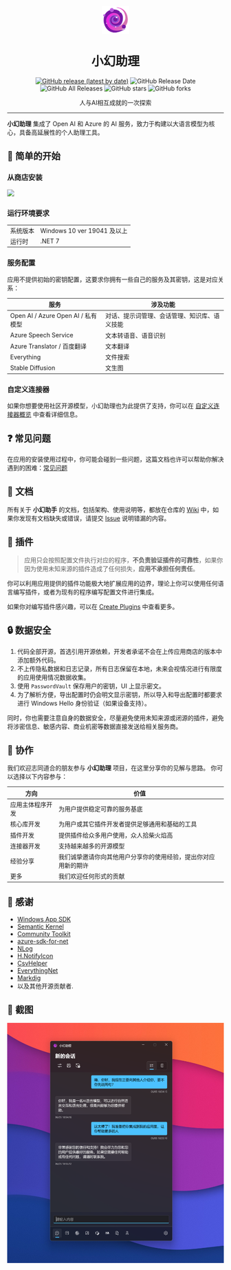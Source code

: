 <p align="center">
<img src="./src/App/Assets/StoreLogo.png" width="64px"/>
</p>

<div align="center">

# 小幻助理

[![GitHub release (latest by date)](https://img.shields.io/github/v/release/Richasy/FantasyCopilot)](https://github.com/Richasy/FantasyCopilot/releases) ![GitHub Release Date](https://img.shields.io/github/release-date/Richasy/FantasyCopilot) ![GitHub All Releases](https://img.shields.io/github/downloads/Richasy/FantasyCopilot/total) ![GitHub stars](https://img.shields.io/github/stars/Richasy/FantasyCopilot?style=flat) ![GitHub forks](https://img.shields.io/github/forks/Richasy/FantasyCopilot)

人与AI相互成就的一次探索

</div>

---

**小幻助理** 集成了 Open AI 和 Azure 的 AI 服务，致力于构建以大语言模型为核心，具备高延展性的个人助理工具。

## 🙌 简单的开始

### 从商店安装

<p align="left">
  <a title="从 Microsoft 获取" href="https://www.microsoft.com/store/apps/9NB0NB3MLQTM?launch=true&mode=full" target="_blank">
    <picture>
      <source srcset="https://get.microsoft.com/images/zh-CN%20light.svg" media="(prefers-color-scheme: dark)" />
      <source srcset="https://get.microsoft.com/images/zh-CN%20dark.svg" media="(prefers-color-scheme: light), (prefers-color-scheme: no-preference)" />
      <img src="https://get.microsoft.com/images/zh-CN%20dark.svg" width=144 />
    </picture>
  </a>
</p>

### 运行环境要求

|          |                             |
| -------- | --------------------------- |
| 系统版本 | Windows 10 ver 19041 及以上 |
| 运行时   | .NET 7                      |

### 服务配置

应用不提供初始的密钥配置，这要求你拥有一些自己的服务及其密钥，这是对应关系：

| 服务                     | 涉及功能                                     |
| ------------------------ | -------------------------------------------- |
| Open AI / Azure Open AI / 私有模型 | 对话、提示词管理、会话管理、知识库、语义技能 |
| Azure Speech Service     | 文本转语音、语音识别                         |
| Azure Translator / 百度翻译       | 文本翻译                                     |
| Everything               | 文件搜索                                     |
| Stable Diffusion         | 文生图                                       |

### 自定义连接器

如果你想要使用社区开源模型，小幻助理也为此提供了支持，你可以在 [自定义连接器概览](https://github.com/Richasy/FantasyCopilot/wiki/Custom-Connector-Overview) 中查看详细信息。

## ❓ 常见问题

在应用的安装使用过程中，你可能会碰到一些问题，这篇文档也许可以帮助你解决遇到的困难：[常见问题](https://github.com/Richasy/FantasyCopilot/wiki/)

## 📃 文档

所有关于 **小幻助手** 的文档，包括架构、使用说明等，都放在仓库的 [Wiki](https://github.com/Richasy/FantasyCopilot/wiki) 中，如果你发现有文档缺失或错误，请提交 [Issue](https://github.com/Richasy/FantasyCopilot/issues/new/choose) 说明错漏的内容。

## 🔌 插件

> 应用只会按照配置文件执行对应的程序，**不负责验证插件的可靠性**，如果你因为使用未知来源的插件造成了任何损失，**应用不承担任何责任**。

你可以利用应用提供的插件功能极大地扩展应用的边界，理论上你可以使用任何语言编写插件，或者为现有的程序编写配置文件进行集成。

如果你对编写插件感兴趣，可以在 [Create Plugins](https://github.com/Richasy/FantasyCopilot/wiki/Create-Plugins) 中查看更多。

## 🔒 数据安全

1. 代码全部开源，首选引用开源依赖，开发者承诺不会在上传应用商店的版本中添加额外代码。
2. 不上传隐私数据和日志记录，所有日志保留在本地，未来会视情况进行有限度的应用使用情况数据收集。
3. 使用 `PasswordVault` 保存用户的密钥，UI 上显示密文。
4. 为了解析方便，导出配置时仍会明文显示密钥，所以导入和导出配置时都要求进行 Windows Hello 身份验证（如果设备支持）。

同时，你也需要注意自身的数据安全，尽量避免使用未知来源或闭源的插件，避免将涉密信息、敏感内容、商业机密等数据直接发送给相关服务商。

## 🚀 协作

我们欢迎志同道合的朋友参与 **小幻助理** 项目，在这里分享你的见解与思路。
你可以选择以下内容参与：

| 方向             | 价值                                                           |
| ---------------- | -------------------------------------------------------------- |
| 应用主体程序开发 | 为用户提供稳定可靠的服务基底                                   |
| 核心库开发       | 为用户或其它插件开发者提供足够通用和基础的工具                 |
| 插件开发         | 提供插件给众多用户使用，众人拾柴火焰高                         |
| 连接器开发        | 支持越来越多的开源模型 |
| 经验分享         | 我们诚挚邀请你向其他用户分享你的使用经验，提出你对应用新的期许 |
| 更多             | 我们欢迎任何形式的贡献                                         |

## 🤩 感谢

- [Windows App SDK](https://github.com/microsoft/WindowsAppSDK)
- [Semantic Kernel](https://github.com/microsoft/semantic-kernel)
- [Community Toolkit](https://github.com/CommunityToolkit)
- [azure-sdk-for-net](https://github.com/Azure/azure-sdk-for-net)
- [NLog](https://nlog-project.org/)
- [H.NotifyIcon](https://github.com/HavenDV/H.NotifyIcon)
- [CsvHelper](https://github.com/JoshClose/CsvHelper)
- [EverythingNet](https://github.com/ju2pom/EverythingNet)
- [Markdig](https://github.com/xoofx/markdig)
- 以及其他开源贡献者.

## 🧩 截图

![截图](assets/screenshot_zh.png)